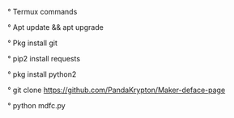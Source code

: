 
° Termux commands

° Apt update && apt upgrade

° Pkg install git

° pip2 install requests

° pkg install python2

° git clone https://github.com/PandaKrypton/Maker-deface-page

° python mdfc.py
